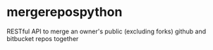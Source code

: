 # mergerepospython
RESTful API to merge an owner's public (excluding forks) github and bitbucket repos together

